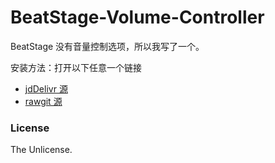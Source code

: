 # BeatStage-Volume-Controller

BeatStage 没有音量控制选项，所以我写了一个。

安装方法：打开以下任意一个链接

- [jdDelivr 源](https://cdn.jsdelivr.net/gh/hyrious/BeatStage-Volume-Controller@master/beatstage-volume-controller.user.js)
- [rawgit 源](https://ghcdn.rawgit.org/hyrious/BeatStage-Volume-Controller/master/beatstage-volume-controller.user.js)

### License

The Unlicense.
